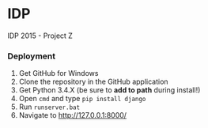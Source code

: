 # IDP
IDP 2015 - Project Z

### Deployment
1. Get GitHub for Windows
2. Clone the repository in the GitHub application
3. Get Python 3.4.X (be sure to **add to path** during install!)
4. Open ```cmd``` and type ```pip install django```
5. Run ```runserver.bat```
6. Navigate to http://127.0.0.1:8000/
